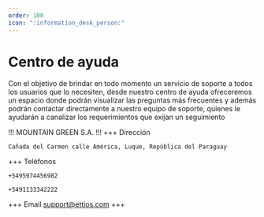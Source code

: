 ```yaml
---
order: 100
icon: ":information_desk_person:"
---
```


# Centro de ayuda

Con el objetivo de brindar en todo momento un servicio de soporte a todos
los usuarios que lo necesiten, desde nuestro centro de ayuda ofreceremos un
espacio donde podrán visualizar las preguntas más frecuentes y además
podrán contactar directamente a nuestro equipo de soporte, quienes le
ayudarán a canalizar los requerimientos que exijan un seguimiento

!!! 
MOUNTAIN GREEN S.A. 
!!!
+++ Dirección
```
Cañada del Carmen calle América, Luque, República del Paraguay
```
+++ Teléfonos
```
+5495974456982
```
```
+5491133342222
```
+++ Email
support@ettios.com
+++
